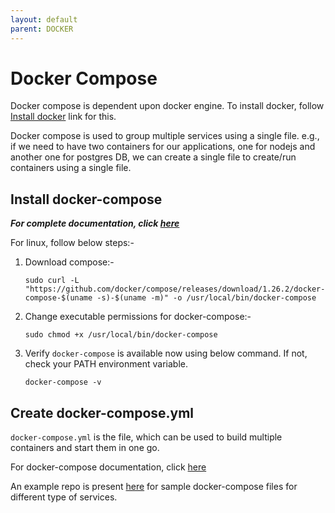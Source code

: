 ```yaml
---
layout: default
parent: DOCKER
---
```

# Docker Compose

Docker compose is dependent upon docker engine. To install docker, follow [Install docker](./install_docker) link for this.

Docker compose is used to group multiple services using a single file. e.g., if we need to have two containers for our applications, one for nodejs and another one for postgres DB, we can create a single file to create/run containers using a single file.

## Install docker-compose

***For complete documentation, click [here](https://docs.docker.com/compose/install/)***

For linux, follow below steps:-

1. Download compose:-

    ```shell
    sudo curl -L "https://github.com/docker/compose/releases/download/1.26.2/docker-compose-$(uname -s)-$(uname -m)" -o /usr/local/bin/docker-compose
    ```

2. Change executable permissions for docker-compose:-

    ```shell
    sudo chmod +x /usr/local/bin/docker-compose
    ```

3. Verify `docker-compose` is available now using below command. If not, check your PATH environment variable.

    ```shell
    docker-compose -v
    ```

## Create docker-compose.yml

`docker-compose.yml` is the file, which can be used to build multiple containers and start them in one go.

For docker-compose documentation, click [here](https://docs.docker.com/compose/)

An example repo is present [here](https://github.com/kathuriaas/docker-compose-examples) for sample docker-compose files for different type of services.
